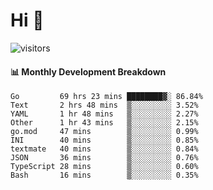 # Hi 👋
 
![visitors](https://visitor-badge.glitch.me/badge?page_id=sorcererxw.sorcererx)

#### 📊 Monthly Development Breakdown

<!--START_SECTION:waka-->
```text
Go         69 hrs 23 mins ████████▓░ 86.84%
Text       2 hrs 48 mins  ▒░░░░░░░░░ 3.52%
YAML       1 hr 48 mins   ▒░░░░░░░░░ 2.27%
Other      1 hr 43 mins   ▒░░░░░░░░░ 2.15%
go.mod     47 mins        ▒░░░░░░░░░ 0.99%
INI        40 mins        ▒░░░░░░░░░ 0.85%
textmate   40 mins        ▒░░░░░░░░░ 0.84%
JSON       36 mins        ▒░░░░░░░░░ 0.76%
TypeScript 28 mins        ▒░░░░░░░░░ 0.60%
Bash       16 mins        ▒░░░░░░░░░ 0.35%
```
<!--END_SECTION:waka-->
